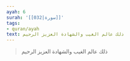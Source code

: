```yaml
---
ayah: 6
surah: '[[032|سورة]]'
tags:
- quran/ayah
text: ذلك عالم الغيب والشهادة العزيز الرحيم
---
```

> ذلك عالم الغيب والشهادة العزيز الرحيم
